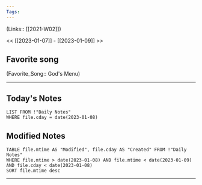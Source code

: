 ```yaml
---
Tags:
---
```

(Links:: [[2021-W02]])

<< [[2023-01-07]] - [[2023-01-09]] >>
## Favorite song
(Favorite_Song:: God's Menu)
___
## Today's Notes
```dataview
LIST FROM !"Daily Notes"
WHERE file.cday = date(2023-01-08)
```
## Modified Notes
```dataview
TABLE file.mtime AS "Modified", file.cday AS "Created" FROM !"Daily Notes" 
WHERE file.mtime > date(2023-01-08) AND file.mtime < date(2023-01-09) AND file.cday < date(2023-01-08)
SORT file.mtime desc
```
___
